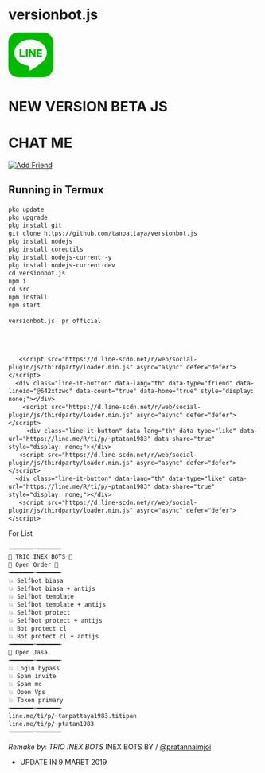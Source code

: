 #  versionbot.js
[![TrioPekokBots](square-default.png?s=460&v=4)]( )

# NEW VERSION BETA JS


# CHAT ME
 
<a href="https://line.me/R/ti/p/%40642xtzwc"><img height="36" border="0" alt="Add Friend" src="https://scdn.line-apps.com/n/line_add_friends/btn/en.png"></a>

## Running in Termux
```
pkg update
pkg upgrade
pkg install git
git clone https://github.com/tanpattaya/versionbot.js
pkg install nodejs
pkg install coreutils
pkg install nodejs-current -y
pkg install nodejs-current-dev
cd versionbot.js
npm i
cd src
npm install
npm start

versionbot.js  pr official 
   
   
```
##    <div class="line-it-button" data-lang="th" data-type="share-b" data-ver="3" data-url="https://api.github.com/orgs/:org/members/v3/share" data-color="default" data-size="large" data-count="true" style="display: none;"></div>
       <script src="https://d.line-scdn.net/r/web/social-plugin/js/thirdparty/loader.min.js" async="async" defer="defer"></script>
      <div class="line-it-button" data-lang="th" data-type="friend" data-lineid="@642xtzwc" data-count="true" data-home="true" style="display: none;"></div>
        <script src="https://d.line-scdn.net/r/web/social-plugin/js/thirdparty/loader.min.js" async="async" defer="defer"></script>
         <div class="line-it-button" data-lang="th" data-type="like" data-url="https://line.me/R/ti/p/~ptatan1983" data-share="true" style="display: none;"></div>
       <script src="https://d.line-scdn.net/r/web/social-plugin/js/thirdparty/loader.min.js" async="async" defer="defer"></script>
      <div class="line-it-button" data-lang="th" data-type="like" data-url="https://line.me/R/ti/p/~ptatan1983" data-share="true" style="display: none;"></div>
       <script src="https://d.line-scdn.net/r/web/social-plugin/js/thirdparty/loader.min.js" async="async" defer="defer"></script>
For List
```
╼━━━━━━─━━━━━━╾
📌 TRIO INEX BOTS 📌
📌 Open Order 📌
╼━━━━━━─━━━━━━╾
💥 Selfbot biasa
💥 Selfbot biasa + antijs
💥 Selfbot template
💥 Selfbot template + antijs
💥 Selfbot protect
💥 Selfbot protect + antijs
💥 Bot protect cl
💥 Bot protect cl + antijs
╼━━━━━━─━━━━━━╾
📌 Open Jasa
╼━━━━━━─━━━━━━╾
💥 Login bypass
💥 Spam invite
💥 Spam mc
💥 Open Vps 
💥 Token primary 
╼━━━━━━─━━━━━━╾
line.me/ti/p/~tanpattaya1983.titipan
line.me/ti/p/~ptatan1983
╼━━━━━━─━━━━━━╾

```
*Remake by: TRIO INEX BOTS*
INEX BOTS BY / [@pratannaimjoi](https://www.instagram.com/pratannaimjoi)
- UPDATE IN
9 MARET 2019
